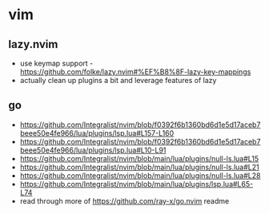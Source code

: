 # vim

## lazy.nvim

- use keymap support - <https://github.com/folke/lazy.nvim#%EF%B8%8F-lazy-key-mappings>
- actually clean up plugins a bit and leverage features of lazy

## go

- <https://github.com/Integralist/nvim/blob/f0392f6b1360bd6d1e5d17aceb7beee50e4fe966/lua/plugins/lsp.lua#L157-L160>
- <https://github.com/Integralist/nvim/blob/f0392f6b1360bd6d1e5d17aceb7beee50e4fe966/lua/plugins/lsp.lua#L10-L91>
- <https://github.com/Integralist/nvim/blob/main/lua/plugins/null-ls.lua#L15>
- <https://github.com/Integralist/nvim/blob/main/lua/plugins/null-ls.lua#L21>
- <https://github.com/Integralist/nvim/blob/main/lua/plugins/null-ls.lua#L28>
- <https://github.com/Integralist/nvim/blob/main/lua/plugins/lsp.lua#L65-L74>
- read through more of <https://github.com/ray-x/go.nvim> readme
